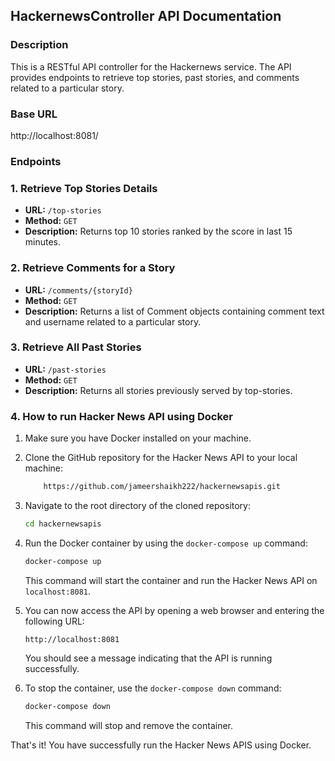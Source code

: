 ## HackernewsController API Documentation

### Description

This is a RESTful API controller for the Hackernews service. The API provides endpoints to retrieve top stories, past stories, and comments related to a particular story.

### Base URL

http://localhost:8081/

### Endpoints

### 1. Retrieve Top Stories Details

* **URL:** `/top-stories`
* **Method:** `GET`
* **Description:** Returns top 10 stories ranked by the score in last 15 minutes.


### 2. Retrieve Comments for a Story

* **URL:** `/comments/{storyId}`
* **Method:** `GET`
* **Description:** Returns a list of Comment objects containing comment text and username related to a particular story.


### 3. Retrieve All Past Stories

* **URL:** `/past-stories`
* **Method:** `GET`
* **Description:** Returns all stories previously served by top-stories.


### 4. How to run Hacker News API using Docker


1. Make sure you have Docker installed on your machine. 
2. Clone the GitHub repository for the Hacker News API to your local machine:

    ```bash
        https://github.com/jameershaikh222/hackernewsapis.git
    ```

3. Navigate to the root directory of the cloned repository:

    ```bash
    cd hackernewsapis
    ```

4. Run the Docker container by using the `docker-compose up` command:

    ```bash
    docker-compose up
    ```

    This command will start the container and run the Hacker News API on `localhost:8081`.

6. You can now access the API by opening a web browser and entering the following URL:

    ```arduino
    http://localhost:8081
    ```

    You should see a message indicating that the API is running successfully.

7. To stop the container, use the `docker-compose down` command:

    ```bash
    docker-compose down
    ```

    This command will stop and remove the container.

That's it! You have successfully run the Hacker News APIS using Docker.
